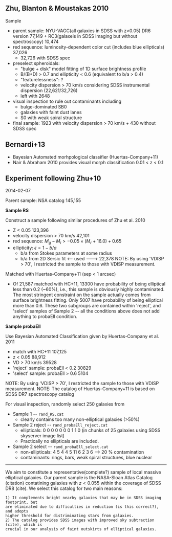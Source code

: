 
## Zhu, Blanton & Moustakas 2010
Sample

- parent sample: NYU-VAGC(all galaxies in SDSS with z<0.05) DR6 version 77,149 + RC3(galaxeis in SDSS imaging but without spectroscopy) 10,474
- red sequence: luminosity-dependent color cut (includes blue ellipticals) 37,026
    * 32,726 with SDSS spec
- preselect spheroidals:
    * "bulge + disk" model fitting of 1D surface brightness profile
    * B/(B+D) > 0.7 and ellipticity < 0.6 (equivalent to b/a > 0.4)
    * "featurelessness": ?
    * velocity dispersion > 70 km/s considering SDSS instrumental dispersion (22,621/32,726)
    * left with 2648
- visual inspection to rule out contaminants including
    * bulge-dominated SB0
    * galaxies with faint dust lanes
    * S0 with weak spiral structure
- final sample: 1923 with velocity dispersion > 70 km/s + 430 without SDSS spec


## Bernardi+13

- Bayesian Automated morhpological classifier (Huertas-Company+11)
- Nair & Abraham 2010 provides visual morph classification 0.01 < z < 0.1


## Experiment following Zhu+10

2014-02-07

Parent sample: NSA catalog 145,155

**Sample RS**

Construct a sample following similar procedures of Zhu et al. 2010

- Z < 0.05 123,396
- velocity dispersion > 70 km/s 42,101
- red sequence: $M_g - M_i > -0.05 \times (M_r + 16.0) + 0.65$ 
- ellipticity: $\epsilon = 1-b/a$
    + b/a from Stokes parameters at some radius
    + b/a from 2D Sersic fit <-- used
---> 22,378
NOTE: By using 'VDISP > 70', I restricted the sample to those with VDISP measurement.

Matched with Huertas-Company+11 (sep < 1 arcsec)

* Of 21,587 matched with HC+11, 13300 have probability of being elliptical less than
0.2 (~60%), i.e., this sample is obviously highly contaminated. The most stringent
constraint on the sample actually comes from surface brightness fitting.
Only 5007 have probability of being elliptical more than 0.6. These two subgroups
are contained within 'reject', and 'select' samples of Sample 2 -- all the conditions
above does not add anything to probaEll condition.

**Sample probaEll**

Use Bayesian Automated Classification given by Huertas-Company et al. 2011

- match with HC+11 107,125
- z < 0.05 88,912
- VD > 70 km/s 39528
- 'reject' sample: probaEll < 0.2 30829
- 'select' sample: probaEll > 0.6 5104

NOTE: By using 'VDISP > 70', I restricted the sample to those with VDISP measurement.
NOTE: The catalog of Huertas-Company+11 is based on SDSS DR7 spectroscopy catalog

For visual inspection, randomly select 250 galaxies from

- Sample 1 -- `rand_RS.cat`
    * clearly contains too many non-elliptical galaxies (>50%)
- Sample 2 reject -- `rand_probaEll_reject.cat`
    * ellipticals: 0 0 0 0 0 0 0 1 1 0 (in chunks of 25 galaxies using SDSS skyserver image list)
    * Practically no ellipticals are included.
- Sample 2 select -- `rand_probaEll_select.cat`
    * non-ellipticals: 4 5 4 4 5 11 6 2 3 6 --> 20 % contamination
    * contaminants: rings, bars, weak spiral structures, blue nuclear



* * *

We aim to constitute a representative(complete?) sample of local massive elliptical galaxies.
Our parent sample is the NASA-Sloan Atlas Catalog (citation) contatining galaxies
with $z < 0.055$ within the coverage of SDSS DR8 (cite). We select this catalog for
two main reasons:

    1) It complements bright nearby galaxies that may be in SDSS imaging footprint, but
    are eliminated due to difficulties in reduction (is this correct?), and adopts
    higher threshold for distriminating stars from galaxies.
    2) The catalog provides SDSS images with improved sky subtraction (cite), which is
    crucial in our analysis of faint outskirts of elliptical galaxies.




